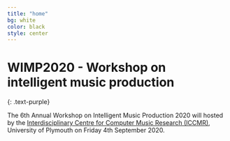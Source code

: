 ```yaml
---
title: "home"
bg: white
color: black
style: center
---
```


# WIMP2020 - Workshop on intelligent music production
{: .text-purple}

The 6th Annual Workshop on Intelligent Music Production 2020 will hosted by the [Interdisciplinary Centre for Computer Music Research (ICCMR)](http://cmr.soc.plymouth.ac.uk/), University of Plymouth on Friday 4th September 2020.

